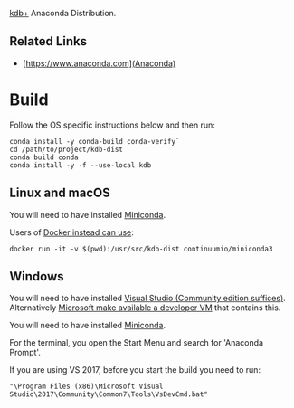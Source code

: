 [kdb+](https://kx.com) Anaconda Distribution.

## Related Links

 * [https://www.anaconda.com](Anaconda)

# Build

Follow the OS specific instructions below and then run:

    conda install -y conda-build conda-verify`
    cd /path/to/project/kdb-dist
    conda build conda
    conda install -y -f --use-local kdb

## Linux and macOS

You will need to have installed [Miniconda](https://conda.io/miniconda.html).

Users of [Docker instead can use](https://hub.docker.com/r/continuumio/miniconda3/):

    docker run -it -v $(pwd):/usr/src/kdb-dist continuumio/miniconda3

## Windows

You will need to have installed [Visual Studio (Community edition suffices)](https://visualstudio.microsoft.com/vs/).  Alternatively [Microsoft make available a developer VM](https://developer.microsoft.com/en-us/windows/downloads/virtual-machines) that contains this.

You will need to have installed [Miniconda](https://conda.io/miniconda.html).

For the terminal, you open the Start Menu and search for 'Anaconda Prompt'.

If you are using VS 2017, before you start the build you need to run:

    "\Program Files (x86)\Microsoft Visual Studio\2017\Community\Common7\Tools\VsDevCmd.bat"
